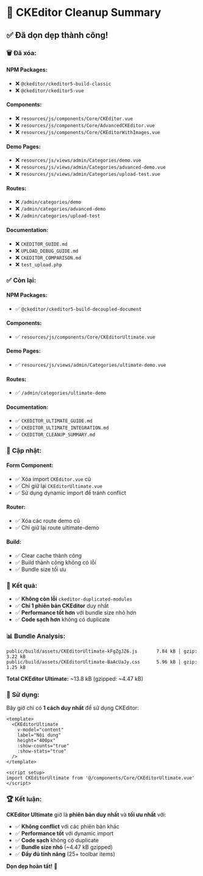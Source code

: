 # 🧹 CKEditor Cleanup Summary

## ✅ **Đã dọn dẹp thành công!**

### 🗑️ **Đã xóa:**

#### **NPM Packages:**
- ❌ `@ckeditor/ckeditor5-build-classic`
- ❌ `@ckeditor/ckeditor5-vue`

#### **Components:**
- ❌ `resources/js/components/Core/CKEditor.vue`
- ❌ `resources/js/components/Core/AdvancedCKEditor.vue`
- ❌ `resources/js/components/Core/CKEditorWithImages.vue`

#### **Demo Pages:**
- ❌ `resources/js/views/admin/Categories/demo.vue`
- ❌ `resources/js/views/admin/Categories/advanced-demo.vue`
- ❌ `resources/js/views/admin/Categories/upload-test.vue`

#### **Routes:**
- ❌ `/admin/categories/demo`
- ❌ `/admin/categories/advanced-demo`
- ❌ `/admin/categories/upload-test`

#### **Documentation:**
- ❌ `CKEDITOR_GUIDE.md`
- ❌ `UPLOAD_DEBUG_GUIDE.md`
- ❌ `CKEDITOR_COMPARISON.md`
- ❌ `test_upload.php`

### ✅ **Còn lại:**

#### **NPM Packages:**
- ✅ `@ckeditor/ckeditor5-build-decoupled-document`

#### **Components:**
- ✅ `resources/js/components/Core/CKEditorUltimate.vue`

#### **Demo Pages:**
- ✅ `resources/js/views/admin/Categories/ultimate-demo.vue`

#### **Routes:**
- ✅ `/admin/categories/ultimate-demo`

#### **Documentation:**
- ✅ `CKEDITOR_ULTIMATE_GUIDE.md`
- ✅ `CKEDITOR_ULTIMATE_INTEGRATION.md`
- ✅ `CKEDITOR_CLEANUP_SUMMARY.md`

### 🔧 **Cập nhật:**

#### **Form Component:**
- ✅ Xóa import `CKEditor.vue` cũ
- ✅ Chỉ giữ lại `CKEditorUltimate.vue`
- ✅ Sử dụng dynamic import để tránh conflict

#### **Router:**
- ✅ Xóa các route demo cũ
- ✅ Chỉ giữ lại route ultimate-demo

#### **Build:**
- ✅ Clear cache thành công
- ✅ Build thành công không có lỗi
- ✅ Bundle size tối ưu

### 🚀 **Kết quả:**

- ✅ **Không còn lỗi** `ckeditor-duplicated-modules`
- ✅ **Chỉ 1 phiên bản CKEditor** duy nhất
- ✅ **Performance tốt hơn** với bundle size nhỏ hơn
- ✅ **Code sạch hơn** không có duplicate

### 📊 **Bundle Analysis:**

```
public/build/assets/CKEditorUltimate-kFgZgJZ6.js       7.84 kB │ gzip:   3.22 kB
public/build/assets/CKEditorUltimate-BaAcUaJy.css      5.96 kB │ gzip:   1.25 kB
```

**Total CKEditor Ultimate:** ~13.8 kB (gzipped: ~4.47 kB)

### 🎯 **Sử dụng:**

Bây giờ chỉ có **1 cách duy nhất** để sử dụng CKEditor:

```vue
<template>
  <CKEditorUltimate
    v-model="content"
    label="Nội dung"
    height="400px"
    :show-counts="true"
    :show-stats="true"
  />
</template>

<script setup>
import CKEditorUltimate from '@/components/Core/CKEditorUltimate.vue'
</script>
```

### 🏆 **Kết luận:**

**CKEditor Ultimate** giờ là **phiên bản duy nhất** và **tối ưu nhất** với:

- ✅ **Không conflict** với các phiên bản khác
- ✅ **Performance tốt** với dynamic import
- ✅ **Code sạch** không có duplicate
- ✅ **Bundle size nhỏ** (~4.47 kB gzipped)
- ✅ **Đầy đủ tính năng** (25+ toolbar items)

**Dọn dẹp hoàn tất!** 🎉 
